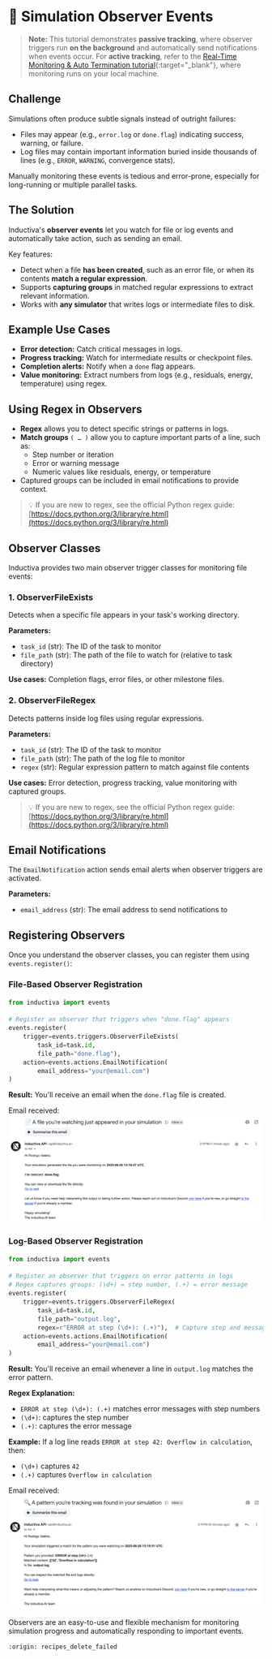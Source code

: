 # 👀 Simulation Observer Events

> **Note:** This tutorial demonstrates **passive tracking**, where observer triggers run **on the background**
> and automatically send notifications when events occur.
> For **active tracking**, refer to the [Real-Time Monitoring & Auto Termination tutorial](https://inductiva.ai/guides/scale-up/recipes/real-time-simulation-monitoring){:target="_blank"}, where monitoring runs
> on your local machine.

## Challenge

Simulations often produce subtle signals instead of outright failures:

- Files may appear (e.g., `error.log` or `done.flag`) indicating success, warning, or failure.
- Log files may contain important information buried inside thousands of lines
  (e.g., `ERROR`, `WARNING`, convergence stats).

Manually monitoring these events is tedious and error-prone,
especially for long-running or multiple parallel tasks.


## The Solution

Inductiva's **observer events** let you watch for file or log events and automatically take action, 
such as sending an email.

Key features:

- Detect when a file **has been created**, such as an error file, or when its contents **match a regular expression**.
- Supports **capturing groups** in matched regular expressions to extract relevant information.
- Works with **any simulator** that writes logs or intermediate files to disk.

## Example Use Cases

- **Error detection:** Catch critical messages in logs.
- **Progress tracking:** Watch for intermediate results or checkpoint files.
- **Completion alerts:** Notify when a `done` flag appears.
- **Value monitoring:** Extract numbers from logs (e.g., residuals, energy, temperature) using regex.

## Using Regex in Observers

- **Regex** allows you to detect specific strings or patterns in logs.
- **Match groups** `( … )` allow you to capture important parts of a line, such as:
  - Step number or iteration
  - Error or warning message
  - Numeric values like residuals, energy, or temperature
- Captured groups can be included in email notifications to provide context.

> 💡 If you are new to regex, see the official Python regex guide:  
> [https://docs.python.org/3/library/re.html](https://docs.python.org/3/library/re.html)


## Observer Classes

Inductiva provides two main observer trigger classes for monitoring file events:

### 1. ObserverFileExists

Detects when a specific file appears in your task's working directory.

**Parameters:**
- `task_id` (str): The ID of the task to monitor
- `file_path` (str): The path of the file to watch for (relative to task directory)

**Use cases:** Completion flags, error files, or other milestone files.

### 2. ObserverFileRegex

Detects patterns inside log files using regular expressions.

**Parameters:**
- `task_id` (str): The ID of the task to monitor  
- `file_path` (str): The path of the log file to monitor
- `regex` (str): Regular expression pattern to match against file contents

**Use cases:** Error detection, progress tracking, value monitoring with captured groups.

> 💡 If you are new to regex, see the official Python regex guide:
> [https://docs.python.org/3/library/re.html](https://docs.python.org/3/library/re.html)

## Email Notifications

The `EmailNotification` action sends email alerts when observer triggers are activated.

**Parameters:**
- `email_address` (str): The email address to send notifications to

## Registering Observers

Once you understand the observer classes, you can register them using `events.register()`:

### File-Based Observer Registration

```python
from inductiva import events

# Register an observer that triggers when "done.flag" appears
events.register(
    trigger=events.triggers.ObserverFileExists(
        task_id=task.id,
        file_path="done.flag"),
    action=events.actions.EmailNotification(
        email_address="your@email.com")
)
```

**Result:** You'll receive an email when the `done.flag` file is created.

Email received:
![File email](../static/file-email.png)

### Log-Based Observer Registration

```python
from inductiva import events

# Register an observer that triggers on error patterns in logs
# Regex captures groups: (\d+) = step number, (.+) = error message
events.register(
    trigger=events.triggers.ObserverFileRegex(
        task_id=task.id,
        file_path="output.log",
        regex=r"ERROR at step (\d+): (.+)"),  # Capture step and message
    action=events.actions.EmailNotification(
        email_address="your@email.com")
)
```

**Result:** You'll receive an email whenever a line in `output.log` matches the error pattern.

**Regex Explanation:**
- `ERROR at step (\d+): (.+)` matches error messages with step numbers
- `(\d+)`: captures the step number  
- `(.+)`: captures the error message  

**Example:** If a log line reads `ERROR at step 42: Overflow in calculation`, then:
- `(\d+)` captures `42`
- `(.+)` captures `Overflow in calculation`

Email received:
![Regex email](../static/regex-email.png)

Observers are an easy-to-use and flexible mechanism for monitoring simulation progress and automatically responding to important events.


```{banner_small}
:origin: recipes_delete_failed
```
